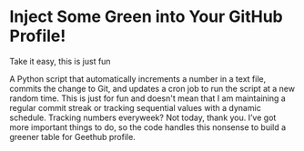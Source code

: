 # Inject Some Green into Your GitHub Profile!
Take it easy, this is just fun

A Python script that automatically increments a number in a text file, commits the change to Git, and updates a cron job to run the script at a new random time. 
This is just for fun and doesn't mean that I am maintaining a regular commit streak or tracking sequential values with a dynamic schedule. 
Tracking numbers everyweek? Not today, thank you. I’ve got more important things to do, so the code handles this nonsense to build a greener table for Geethub profile.

